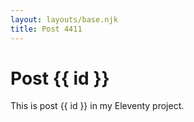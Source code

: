 ```yaml
---
layout: layouts/base.njk
title: Post 4411
---
```


# Post {{ id }}

This is post {{ id }} in my Eleventy project.
